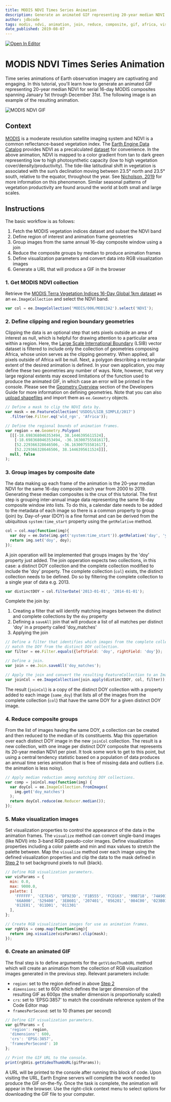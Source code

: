 ```yaml
---
title: MODIS NDVI Times Series Animation
description: Generate an animated GIF representing 20-year median NDVI for serial 16-day MODIS composites spanning January 1st through December 31st.
author: jdbcode
tags: modis, ndvi, animation, join, reduce, composite, gif, africa, visualization
date_published: 2019-08-07
---
```

<!--
Copyright 2019 Google LLC

Licensed under the Apache License, Version 2.0 (the "License");
you may not use this file except in compliance with the License.
You may obtain a copy of the License at

    https://www.apache.org/licenses/LICENSE-2.0

Unless required by applicable law or agreed to in writing, software
distributed under the License is distributed on an "AS IS" BASIS,
WITHOUT WARRANTIES OR CONDITIONS OF ANY KIND, either express or implied.
See the License for the specific language governing permissions and
limitations under the License.
-->

[![Open In Editor](ee-editor-badge.svg)](https://code.earthengine.google.com/0ee1513ac09808307463585f73dda77c)

# MODIS NDVI Times Series Animation

Time series animations of Earth observation imagery are captivating and engaging.
In this tutorial, you'll learn how to generate an animated GIF representing 20-year median
NDVI for serial 16-day MODIS composites spanning January 1st through December 31st. The
following image is an example of the resulting animation. 

![MODIS NDVI GIF](https://storage.googleapis.com/earthengine-community/tutorials/modis-ndvi-time-series-animation/modis-ndvi-time-series-animation.gif)

## Context

[MODIS](https://modis.gsfc.nasa.gov/) is a moderate resolution satellite imaging system and NDVI is a 
common reflectance-based vegetation index. The [Earth Engine Data Catalog](https://developers.google.com/earth-engine/datasets/)
provides NDVI as a precalculated [dataset](https://developers.google.com/earth-engine/datasets/catalog/MODIS_006_MOD13A2)
for convenience. In the above animation, NDVI is mapped to a color gradient from tan to dark green representing 
low to high photosynthetic capacity (low to high vegetation cover/density/productivity). The
tide-like latitudinal shift in vegetation is associated with the sun’s declination moving between 23.5&deg;
north and 23.5&deg; south, relative to the equator, throughout the year. See [Nicholson, 2019](https://journals.ametsoc.org/doi/full/10.1175/BAMS-D-16-0287.1) for more information on this phenomenon. Similar
seasonal patterns of vegetation productivity are found around the world at both small and large scales.

## Instructions

The basic workflow is as follows:

1. Fetch the MODIS vegetation indices dataset and subset the NDVI band
2. Define region of interest and animation frame geometries
3. Group images from the same annual 16-day composite window using a join
4. Reduce the composite groups by median to produce animation frames
5. Define visualization parameters and convert data into RGB visualization images
6. Generate a URL that will produce a GIF in the browser

### 1. Get MODIS NDVI collection

Retrieve the [MODIS Terra Vegetation Indices 16-Day Global 1km dataset](https://developers.google.com/earth-engine/datasets/catalog/MODIS_006_MOD13A2)
as an `ee.ImageCollection` and select the NDVI band.

```js
var col = ee.ImageCollection('MODIS/006/MOD13A2').select('NDVI');
```

### 2. Define clipping and region boundary geometries

Clipping the data is an optional step that sets pixels outside an area of interest as null, which is helpful
for drawing attention to a particular area within a region. Here, the [Large Scale International Boundary](https://developers.google.com/earth-engine/datasets/catalog/USDOS_LSIB_SIMPLE_2017)
(LSIB) vector dataset is filtered to include only the collection of geometries composing Africa, whose union
serves as the clipping geometry. When applied, all pixels outside of Africa will be null. Next, a polygon
describing a rectangular extent of the desired animation is defined. In your own application, you may define
these two geometries any number of ways. Note, however, that very large regional extents may exceed limitations
of the function used to produce the animated GIF, in which case an error will be printed in the console.
Please see the [Geometry Overview](https://developers.google.com/earth-engine/geometries) section of the
Developers Guide for more information on defining geometries. Note that you can also [upload shapefiles](https://developers.google.com/earth-engine/importing#uploading-table-assets)
and import them as `ee.Geometry` objects.

```js
// Define a mask to clip the NDVI data by.
var mask = ee.FeatureCollection('USDOS/LSIB_SIMPLE/2017')
  .filter(ee.Filter.eq('wld_rgn', 'Africa'));

// Define the regional bounds of animation frames.
var region = ee.Geometry.Polygon(
  [[[-18.698368046353494, 38.1446395611524],
    [-18.698368046353494, -36.16300755581617],
    [52.229366328646506, -36.16300755581617],
    [52.229366328646506, 38.1446395611524]]], 
  null, false
);
```

### 3. Group images by composite date

The data making up each frame of the animation is the 20-year median NDVI for the same 16-day composite each
year from 2000 to 2019. Generating these median composites is the crux of this tutorial. The first step is
grouping inter-annual image data representing the same 16-day composite window into lists. To do this, a
calendar date needs to be added to the metadata of each image so there is a common property to group (join)
by. Day-of-year (DOY) is a fine format and can be derived from the ubiquitous `system:time_start` property
using the `getRelative` method.

```js
col = col.map(function(img){
  var doy = ee.Date(img.get('system:time_start')).getRelative('day', 'year');
  return img.set('doy', doy);
});
```

A join operation will be implemented that groups images by the 'doy' property just added. The join opperation 
expects two collections, in this case: a distinct DOY collection and the complete collection modified to
include the 'doy' property. The complete collection (`col`) exists, the distinct collection needs to be defined.
Do so by filtering the complete collection to a single year of data e.g. 2013. 

```js
var distinctDOY = col.filterDate('2013-01-01', '2014-01-01');
```

Complete the join by:

1. Creating a filter that will identify matching images between the distinct and complete collections by the `doy` property
2. Defining a `saveAll` join that will produce a list of all matches per distinct 'doy' in a property called 'doy_matches'
3. Applying the join

```js
// Define a filter that identifies which images from the complete collection
// match the DOY from the distinct DOY collection. 
var filter = ee.Filter.equals({leftField: 'doy', rightField: 'doy'});

// Define a join.
var join = ee.Join.saveAll('doy_matches');

// Apply the join and convert the resulting FeatureCollection to an ImageCollection.
var joinCol = ee.ImageCollection(join.apply(distinctDOY, col, filter));
```

The result (`joinCol`) is a copy of the distinct DOY collection with a property added to each image (`same_doy`) that lists all of the
images from the complete collection (`col`) that have the same DOY for a given distinct DOY image.

### 4. Reduce composite groups

From the list of images having the same DOY, a collection can be created and then reduced to the median
of its constituents. Map this oppertation over each distinct DOY image in the new `joinCol` collection.
The result is a new collection, with one image per distinct DOY composite that represents its 20-year
median NDVI per pixel. It took some work to get to this point, but using a central tendency statistic
based on a population of data produces an annual time series animation that is free of missing data and
outliers (i.e. the animation is less noisy).   

```js
// Apply median reduction among matching DOY collections.
var comp = joinCol.map(function(img) {
  var doyCol = ee.ImageCollection.fromImages(
    img.get('doy_matches')
  );
  return doyCol.reduce(ee.Reducer.median());
});
```

### 5. Make visualization images

Set visualization properties to control the appearance of the data in the animation frames.
The `visualize` method can convert single-band images (like NDVI)
into 3-band RGB pseudo-color images. Define visualization properties including a color palette and min
and max values to stretch the palette between. Map the `visualize` method over each image using the defined
visualization properties and clip the data to the mask defined in [Step 2](#2-define-clipping-and-region-boundary-geometries)
to set background pixels to null (black).

```js
// Define RGB visualization parameters.
var visParams = {
  min: 0.0,
  max: 9000.0,
  palette: [
    'FFFFFF', 'CE7E45', 'DF923D', 'F1B555', 'FCD163', '99B718', '74A901',
    '66A000', '529400', '3E8601', '207401', '056201', '004C00', '023B01',
    '012E01', '011D01', '011301'
  ],
};

// Create RGB visualization images for use as animation frames.
var rgbVis = comp.map(function(img){
  return img.visualize(visParams).clip(mask);
});
```

### 6. Create an animated GIF

The final step is to define arguments for the `getVideoThumbURL` method which will create an animation from
the collection of RGB visualization images generated in the previous step. Relevant parameters include:

- `region`: set to the region defined in above [Step 2](#2-define-clipping-and-region-boundary-geometries)
- `dimensions`: set to 600 which defines the larger dimension of the resulting GIF as 600px (the smaller dimension
is proportionally scaled)
- `crs`: set to 'EPSG:3857' to match the coordinate reference system of the Code Editor map
- `framesPerSecond`: set to 10 (frames per second)

```js
// Define GIF visualization parameters.
var gifParams = {
  'region': region,
  'dimensions': 600,
  'crs': 'EPSG:3857',
  'framesPerSecond': 10
};

// Print the GIF URL to the console.
print(rgbVis.getVideoThumbURL(gifParams));
```

A URL will be printed to the console after running this block of code. Upon visiting the URL, Earth Engine servers
will complete the work needed to produce the GIF on-the-fly. Once the task is complete, the animation will appear in
the browser. Use the right-click context menu to select options for downloading the GIF file to your computer.
